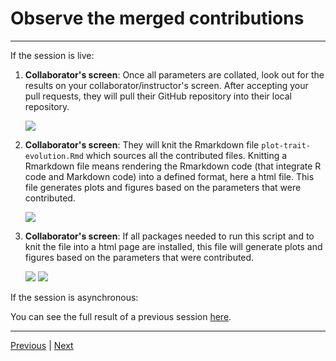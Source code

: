 # Observe the merged contributions

***

If the session is live:  

1. **Collaborator's screen**: Once all parameters are collated, look out for the results on your collaborator/instructor's screen. After accepting your pull requests, they will pull their GitHub repository into their local repository. 

    ![](./assets/pull.png)

2. **Collaborator's screen**: They will knit the Rmarkdown file `plot-trait-evolution.Rmd` which sources all the contributed files. Knitting a Rmarkdown file means rendering the Rmarkdown code (that integrate R code and Markdown code) into a defined format, here a html file. This file generates plots and figures based on the parameters that were contributed.  

    ![](./assets/knit.png)

3. **Collaborator's screen**: If all packages needed to run this script and to knit the file into a html page are installed, this file will generate plots and figures based on the parameters that were contributed.

   ![](./assets/plot.png)
   ![](./assets/skulls.png)

If the session is asynchronous:  

You can see the full result of a previous session [here](https://rpubs.com/annakrystalli/278074).

***

[Previous](./pull-request.md) | [Next](./pull-upstream.md)
